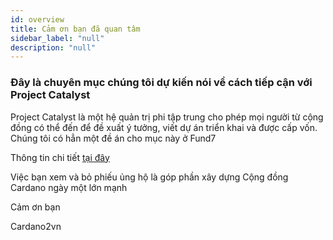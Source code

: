 ```yaml
---
id: overview
title: Cảm ơn bạn đã quan tâm
sidebar_label: "null"
description: "null"
--- 
```

### Đây là chuyên mục chúng tôi dự kiến nói về cách tiếp cận với Project Catalyst
Project Catalyst là một hệ quản trị phi tập trung cho phép mọi người từ cộng đồng có thể đến để đề xuất ý tưởng, viết dự án triển khai và được cấp vốn.
Chúng tôi có hẳn một đề án cho mục này ở Fund7

Thông tin chi tiết [tại đây](https://cardano.ideascale.com/a/dtd/Catalyst-Events-4-Vietnam-Students/382615-48088)

Việc bạn xem và bỏ phiếu ủng hộ là góp phần xây dựng Cộng đồng Cardano ngày một lớn mạnh

Cảm ơn bạn

Cardano2vn
